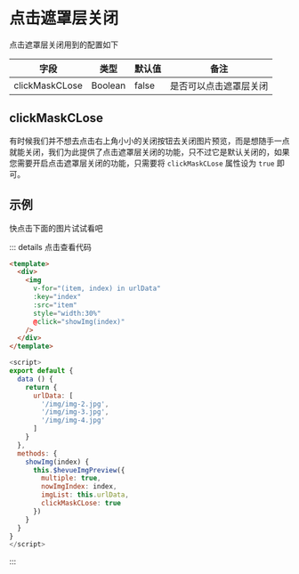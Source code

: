 # 点击遮罩层关闭

点击遮罩层关闭用到的配置如下

| 字段        | 类型    | 默认值 | 备注                         |
| ----------- | ------- | ------ | ---------------------------- |
| clickMaskCLose    | Boolean | false                | 是否可以点击遮罩层关闭         |

## clickMaskCLose

有时候我们并不想去点击右上角小小的关闭按钮去关闭图片预览，而是想随手一点就能关闭，我们为此提供了点击遮罩层关闭的功能，只不过它是默认关闭的，如果您需要开启点击遮罩层关闭的功能，只需要将 `clickMaskCLose` 属性设为 `true` 即可。

## 示例

快点击下面的图片试试看吧

<template>
  <div>
    <img
      v-for="(item, index) in urlData"
      :key="index"
      :src="item"
      style="width:30%"
      @click="showImg(index)"
    />
  </div>
</template>

::: details 点击查看代码
```html
<template>
  <div>
    <img
      v-for="(item, index) in urlData"
      :key="index"
      :src="item"
      style="width:30%"
      @click="showImg(index)"
    />
  </div>
</template>
```
```javascript {18}
<script>
export default {
  data () {
    return {
      urlData: [
        '/img/img-2.jpg',
        '/img/img-3.jpg',
        '/img/img-4.jpg'
      ]
    }
  },
  methods: {
    showImg(index) {
      this.$hevueImgPreview({
        multiple: true,
        nowImgIndex: index,
        imgList: this.urlData,
        clickMaskCLose: true
      })
    }
  }
}
</script>
```
:::

<script>
export default {
  data () {
    return {
      urlData: [
        '/img/img-2.jpg',
        '/img/img-3.jpg',
        '/img/img-4.jpg'
      ]
    }
  },
  methods: {
    showImg(index) {
      this.$hevueImgPreview({
        multiple: true,
        nowImgIndex: index,
        imgList: this.urlData,
        clickMaskCLose: true
      })
    }
  }
}
</script>
